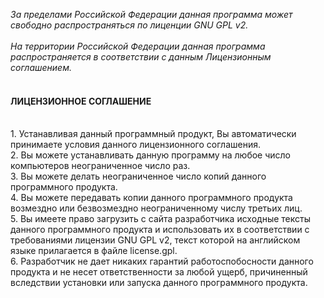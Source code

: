 <i>За пределами Российской Федерации данная программа может свободно распространяться по лиценции GNU GPL v2.</i><br>
<br>
<i>На территории Российской Федерации данная программа распространяется в соответствии с данным Лицензионным соглашением.</i><br>
<br>
#### ЛИЦЕНЗИОННОЕ СОГЛАШЕНИЕ
<br>
1. Устанавливая данный программный продукт, Вы автоматически принимаете условия данного лицензионного соглашения.<br>
2. Вы можете устанавливать данную программу на любое число компьютеров неограниченное число раз.<br>
3. Вы можете делать неограниченное число копий данного программного продукта.<br>
4. Вы можете передавать копии данного программного продукта возмездно или безвозмездно неограниченному числу третьих лиц.<br>
5. Вы имеете право загрузить с сайта разработчика исходные тексты данного программного продукта и использовать их в соответствии с требованиями лицензии GNU GPL v2, текст которой на английском языке прилагается в файле license.gpl.<br>
6. Разработчик не дает никаких гарантий работоспобосности данного продукта и не несет ответственности за любой ущерб, причиненный вследствии установки или запуска данного программного продукта.<br>
